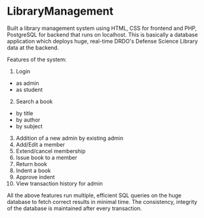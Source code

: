 # LibraryManagement

Built a library management system using HTML, CSS for frontend and PHP, PostgreSQL for backend that runs on localhost. This is basically a database application which deploys huge, real-time DRDO's Defense Science Library data at the backend. <br />

Features of the system:
1. Login
  * as admin
  * as student
2. Search a book
  * by title
  * by author
  * by subject
3. Addition of a new admin by existing admin
4. Add/Edit a member 
5. Extend/cancel membership 
6. Issue book to a member
7. Return book
8. Indent a book
9. Approve indent
10. View transaction history for admin

All the above features run multiple, efficient SQL queries on the huge database to fetch correct results in minimal time. The consistency, integrity of the database is maintained after every transaction. <br />

